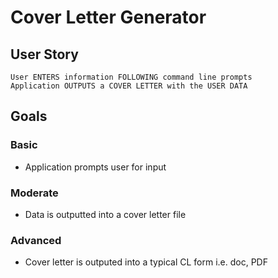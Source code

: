 # Cover Letter Generator

## User Story

```
User ENTERS information FOLLOWING command line prompts
Application OUTPUTS a COVER LETTER with the USER DATA
```

## Goals

### Basic

* Application prompts user for input

### Moderate

* Data is outputted into a cover letter file

### Advanced

* Cover letter is outputed into a typical CL form i.e. doc, PDF